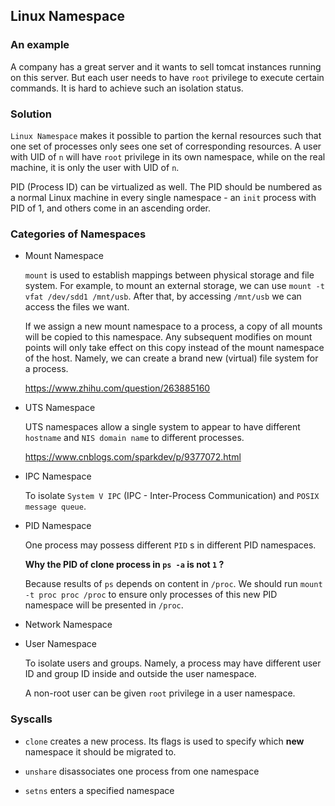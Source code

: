 ## Linux Namespace

### An example

A company has a great server and it wants to sell tomcat instances running on this server. But each user needs to have `root` privilege to execute certain commands. It is hard to achieve such an isolation status.

### Solution

`Linux Namespace` makes it possible to partion the kernal resources such that one set of processes only sees one set of corresponding resources. A user with UID of `n` will have `root` privilege in its own namespace, while on the real machine, it is only the user with UID of `n`.

PID (Process ID) can be virtualized as well. The PID should be numbered as a normal Linux machine in every single namespace - an `init` process with PID of 1, and others come in an ascending order.

### Categories of Namespaces

+ Mount Namespace

    `mount` is used to establish mappings between physical storage and file system. For example, to mount an external storage, we can use `mount -t vfat /dev/sdd1 /mnt/usb`. After that, by accessing `/mnt/usb` we can access the files we want.

    If we assign a new mount namespace to a process, a copy of all mounts will be copied to this namespace. Any subsequent modifies on mount points will only take effect on this copy instead of the mount namespace of the host. Namely, we can create a brand new (virtual) file system for a process.

    https://www.zhihu.com/question/263885160


+ UTS Namespace

    UTS namespaces allow a single system to appear to have different `hostname` and `NIS domain name` to different processes.

    https://www.cnblogs.com/sparkdev/p/9377072.html

+ IPC Namespace

    To isolate `System V IPC` (IPC - Inter-Process Communication) and `POSIX message queue`.

+ PID Namespace

    One process may possess different `PID` s in different PID namespaces.

    **Why the PID of clone process in `ps -a` is not `1` ?**

    Because results of `ps` depends on content in `/proc`. We should run `mount -t proc proc /proc` to ensure only processes of this new PID namespace will be presented in `/proc`.

+ Network Namespace

+ User Namespace

    To isolate users and groups. Namely, a process may have different user ID and group ID inside and outside the user namespace.

    A non-root user can be given `root` privilege in a user namespace. 

### Syscalls

+ `clone` creates a new process. Its flags is used to specify which **new** namespace it should be migrated to.

+ `unshare` disassociates one process from one namespace

+ `setns` enters a specified namespace
